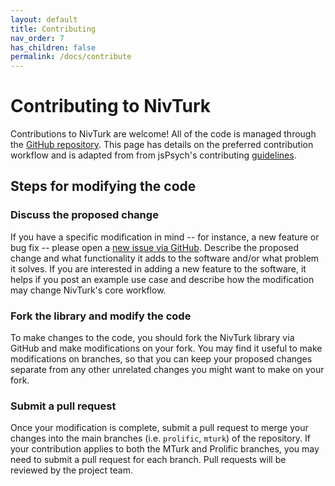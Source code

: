 ```yaml
---
layout: default
title: Contributing
nav_order: 7
has_children: false
permalink: /docs/contribute
---
```


# Contributing to NivTurk

Contributions to NivTurk are welcome! All of the code is managed through the [GitHub repository](https://github.com/nivlab/nivturk). This page has details on the preferred contribution workflow and is adapted from from jsPsych's contributing [guidelines](https://www.jspsych.org/about/contributing/).

## Steps for modifying the code

### Discuss the proposed change

If you have a specific modification in mind -- for instance, a new feature or bug fix -- please open a [new issue via GitHub](https://github.com/nivlab/nivturk/issues/new). Describe the proposed change and what functionality it adds to the software and/or what problem it solves. If you are interested in adding a new feature to the software, it helps if you post an example use case and describe how the modification may change NivTurk's core workflow.

### Fork the library and modify the code

To make changes to the code, you should fork the NivTurk library via GitHub and make modifications on your fork. You may find it useful to make modifications on branches, so that you can keep your proposed changes separate from any other unrelated changes you might want to make on your fork.

### Submit a pull request

Once your modification is complete, submit a pull request to merge your changes into the main branches (i.e. `prolific`, `mturk`) of the repository. If your contribution applies to both the MTurk and Prolific branches, you may need to submit a pull request for each branch. Pull requests will be reviewed by the project team.
